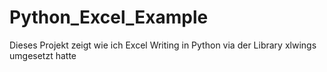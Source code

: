 # Python_Excel_Example
Dieses Projekt zeigt wie ich Excel Writing in Python via der Library xlwings umgesetzt hatte
